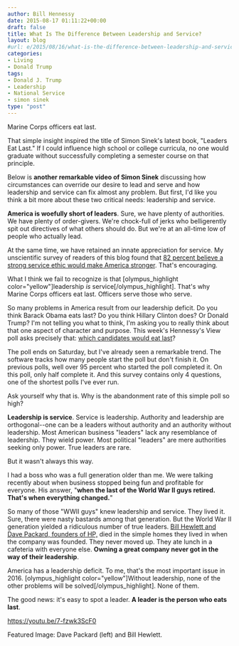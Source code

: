 ```yaml
---
author: Bill Hennessy
date: 2015-08-17 01:11:22+00:00
draft: false
title: What Is The Difference Between Leadership and Service?
layout: blog
#url: e/2015/08/16/what-is-the-difference-between-leadership-and-service/
categories:
- Living
- Donald Trump
tags:
- Donald J. Trump
- Leadership
- National Service
- simon sinek
type: "post"
---
```


Marine Corps officers eat last.

That simple insight inspired the title of Simon Sinek's latest book, "Leaders Eat Last." If I could influence high school or college curricula, no one would graduate without successfully completing a semester course on that principle.

Below is **another remarkable video of Simon Sinek** discussing how circumstances can override our desire to lead and serve and how leadership and service can fix almost any problem. But first, I'd like you think a bit more about these two critical needs: leadership and service.

**America is woefully short of leaders**. Sure, we have plenty of authorities. We have plenty of order-givers. We're chock-full of jerks who belligerently spit out directives of what others should do. But we're at an all-time low of people who actually lead.

At the same time, we have retained an innate appreciation for service. My unscientific survey of readers of this blog found that [82 percent believe a strong service ethic would make America stronger](https://hennessysview.com/2015/08/06/readers-overwhelming-believe-in-a-service-ethic/). That's encouraging.

What I think we fail to recognize is that [olympus_highlight color="yellow"]leadership *is* service[/olympus_highlight]. That's why Marine Corps officers eat last. Officers serve those who serve.

So many problems in America result from our leadership deficit. Do you think Barack Obama eats last? Do you think Hillary Clinton does? Or Donald Trump? I'm not telling you what to think, I'm asking you to really think about that one aspect of character and purpose. This week's Hennessy's View poll asks precisely that: [which candidates would eat last](https://hennessysview.com/2015/08/14/what-is-leadership/)?

The poll ends on Saturday, but I've already seen a remarkable trend. The software tracks how many people start the poll but don't finish it. On previous polls, well over 95 percent who started the poll completed it. On this poll, only half complete it. And this survey contains only 4 questions, one of the shortest polls I've ever run.

Ask yourself why that is. Why is the abandonment rate of this simple poll so high?

**Leadership is service**. Service is leadership. Authority and leadership are orthogonal--one can be a leaders without authority and an authority without leadership. Most American business "leaders" lack any resemblance of leadership. They wield power. Most political "leaders" are mere authorities seeking only power. True leaders are rare.

But it wasn't always this way.

I had a boss who was a full generation older than me. We were talking recently about when business stopped being fun and profitable for everyone. His answer, "**when the last of the World War II guys retired. That's when everything changed.**"

So many of those "WWII guys" knew leadership and service. They lived it. Sure, there were nasty bastards among that generation. But the World War II generation yielded a ridiculous number of true leaders. [Bill Hewlett and Dave Packard, founders of HP,](https://www.entrepreneur.com/article/197644) died in the simple homes they lived in when the company was founded. They never moved up. They ate lunch in a cafeteria with everyone else. **Owning a great company never got in the way of their leadership**.

America has a leadership deficit. To me, that's the most important issue in 2016. [olympus_highlight color="yellow"]Without leadership, none of the other problems will be solved[/olympus_highlight]. None of them.

The good news: it's easy to spot a leader. **A leader is the person who eats last**.

https://youtu.be/7-fzwk3ScF0



Featured Image: Dave Packard (left) and Bill Hewlett.

